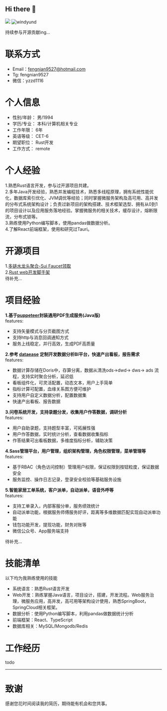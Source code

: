 ## Hi there 👋

<p align="left">
  <img src="https://github-readme-stats.vercel.app/api?username=windyund&show_icons=true&theme=graywhite"/>
  <img  src="https://github-readme-stats.vercel.app/api/top-langs/?username=windyund&layout=compact&hide=html" alt="windyund" />
</p>



持续参与开源贡献ing...

# 联系方式

- Email：fengnian9527@hotmail.com
- Tg: fengnian9527
- 微信：yzzd1116

# 个人信息

- 性别/年龄： 男/1994
- 学历/专业： 本科/计算机相关专业
- 工作年限：  6年
- 英语等级：  CET-6
- 期望职位：  Rust开发
- 工作方式：  remote

# 个人经验
1.熟悉Rust语言开发，参与过开源项目共建。<br>
2.多年Java开发经验，熟悉并发编程技术，熟悉多线程原理，拥有系统性能优化，数据库索引优化、JVM调优等经验；同时掌握微服务架构及高可用、高并发的分布式系统架构设计；负责过新项目的架构搭建、技术框架选型、拥有从0到1的项目设计以及应用服务落地经验。掌握微服务的相关技术，缓存设计，熔断限流，分布式锁等。<br>
3.熟练使用Python编写脚本，使用pandas做数据分析。<br>
4.了解React前端框架，使用和研究过Tauri。<br>

# 开源项目<br>
1.[多链水龙头聚合-Sui Faucet领取](https://github.com/windyund/Sui_Faucet) <br>
2.[Rust web开发脚手架](https://github.com/windyund/rust-web-template)<br>
待补充...


# 项目经验
**1.基于[puppeteer](https://github.com/puppeteer/puppeteer)封装通用PDF生成服务(Java版)** <br>
features:
- 支持矢量模式与分页截图方式
- 支持http与消息回调通知方式
- 服务上线稳定，并行高效，生成PDF高质量

**2.参考 [dataease](https://github.com/dataease/dataease) 定制开发数据分析BI平台，快速产出看板，报告需求**<br>
  features:
- 数据计算存储在Doris中，存算分离，数据从清洗ods->dwd-> dws-> ads 流程，支持实时聚合分析，延迟低
- 看板组件化，可灵活配置，动态文本，用户上手简单
- 指标计算可配置，血缘关系图方便可维护
- 支持用户自定义数据分析，配置数据集
- 快速产出看板、报告数据

**3.问卷系统开发，支持录题分发，收集用户作答数据，调研分析**<br>
  features:
- 用户自助录题，支持题型丰富，可拓展性强
- 用户作答数据，实时统计分析，查看数据收集指标
- 作答结果可出看板数据，多维度指标分析，辅助决策

**4.Sass管理平台，用户管理，组织架构管理，角色权限管理，菜单管理等**<br>
  features:
- 基于RBAC（角色访问控制）管理用户权限，保证权限到按钮粒度，保证数据安全
- 服务监控、操作日志记录，登录安全校验等基础服务设施

**5.智能家居工单系统，客户派单，自动派单，语音外呼等**<br>
  features:
- 支持工单录入，内部客服分单，服务绩效统计
- 自动派单功能，根据服务师傅服务好评，距离等多维数据匹配实现自动派单功能
- 钱包功能开发，提现功能，财务对账等
- 微信公众号、App服务端支持


待补充...

# 技能清单

以下均为我熟练使用的技能

- 系统语言：熟悉Rust语言开发
- Web开发：熟练掌握Java语言，项目设计，搭建，开发流程。Web服务治理，微服务应用，高并发，高可用等架构设计使用，熟悉SpringBoot，SpringCloud相关框架。
- 数据分析：使用Python编写脚本，利用pandas做数据统计分析
- 前端框架：React、TypeScript
- 数据库相关：MySQL/Mongodb/Redis



# 工作经历

todo


---      
# 致谢
感谢您花时间阅读我的简历，期待能有机会和您共事。








<!--
**windyund/windyund** is a ✨ _special_ ✨ repository because its `README.md` (this file) appears on your GitHub profile.

Here are some ideas to get you started:

- 🔭 I’m currently working on ...
- 🌱 I’m currently learning ...
- 👯 I’m looking to collaborate on ...
- 🤔 I’m looking for help with ...
- 💬 Ask me about ...
- 📫 How to reach me: ...
- 😄 Pronouns: ...
- ⚡ Fun fact: ...
-->
